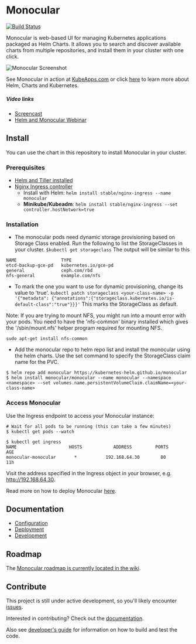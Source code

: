 # Monocular
[![Build
Status](https://travis-ci.org/kubernetes-helm/monocular.svg?branch=master)](https://travis-ci.org/kubernetes-helm/monocular)

Monocular is web-based UI for managing Kubernetes applications packaged as Helm
Charts. It allows you to search and discover available charts from multiple
repositories, and install them in your cluster with one click.

![Monocular Screenshot](docs/MonocularScreenshot.gif)

See Monocular in action at [KubeApps.com](https://kubeapps.com) or click [here](docs/about.md) to learn more about Helm, Charts and Kubernetes.

##### Video links
- [Screencast](https://www.youtube.com/watch?v=YoEbvDrI5ng)
- [Helm and Monocular Webinar](https://www.youtube.com/watch?v=u8kDkHgRbWQ)

## Install

You can use the chart in this repository to install Monocular in your cluster.

### Prerequisites
- [Helm and Tiller installed](https://github.com/kubernetes/helm/blob/master/docs/quickstart.md)
- [Nginx Ingress controller](https://kubeapps.com/charts/stable/nginx-ingress)
  - Install with Helm: `helm install stable/nginx-ingress --name monocular`
  - **Minikube/Kubeadm**: `helm install stable/nginx-ingress --set controller.hostNetwork=true`

### Installation
- The monocular pods need dynamic storage provisioning based on Storage Class enabled. Run the following to list the StorageClasses in your cluster.
`$kubectl get storageclass`
The output will be similar to this
```console
NAME                 TYPE
etcd-backup-gce-pd   kubernetes.io/gce-pd
general              ceph.com/rbd
nfs-general          example.com/nfs
```

- To mark the one you want to use for dynamic provisioning, change its value to 'true'.
`kubectl patch storageclass <your-class-name> -p '{"metadata": {"annotations":{"storageclass.kubernetes.io/is-default-class":"true"}}}'`
This marks the StorageClass as default.

Note: If you are trying to mount NFS, you might run into a mount error with your pods. You need to have the 'nfs-common' binary installed which gives the '/sbin/mount.nfs' helper program required for mounting NFS.

`sudo apt-get install nfs-common`

- Add the monocular repo to helm repo list and install the monocular using the helm charts. Use the set command to specify the StorageClass claim name for the PVC. 
```console
$ helm repo add monocular https://kubernetes-helm.github.io/monocular
$ helm install monocular/monocular --name monocular --namespace <namespace> --set volumes.name.persistentVolumeClaim.claimName=<your-class-name> 
```

### Access Monocular

Use the Ingress endpoint to access your Monocular instance:

```console
# Wait for all pods to be running (this can take a few minutes)
$ kubectl get pods --watch

$ kubectl get ingress
NAME                    HOSTS            ADDRESS         PORTS      AGE
monocular-monocular       *           192.168.64.30        80        11h
```

Visit the address specified in the Ingress object in your browser, e.g. http://192.168.64.30.

Read more on how to deploy Monocular [here](deployment/monocular/README.md).

## Documentation

- [Configuration](deployment/monocular/README.md#configuration)
- [Deployment](deployment/monocular/README.md)
- [Development](docs/development.md)

## Roadmap

The [Monocular roadmap is currently located in the wiki](https://github.com/kubernetes-helm/monocular/wiki/Roadmap).

## Contribute

This project is still under active development, so you'll likely encounter
[issues](https://github.com/kubernetes-helm/monocular/issues).

Interested in contributing? Check out the [documentation](CONTRIBUTING.md).

Also see [developer's guide](docs/development.md) for information on how to
build and test the code.
